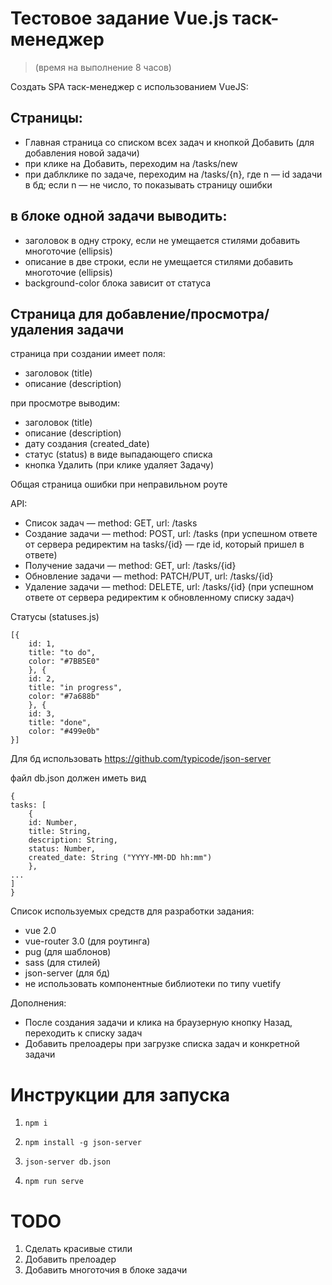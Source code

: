 # Тестовое задание Vue.js таск-менеджер  
> (время на выполнение 8 часов)

Создать SPA таск-менеджер с использованием VueJS:

## Страницы:
* Главная страница со списком всех задач и кнопкой Добавить (для добавления новой задачи)
* при клике на Добавить, переходим на /tasks/new
* при даблклике по задаче, переходим на /tasks/{n}, где n — id задачи в бд; если n — не число, то показывать страницу ошибки

## в блоке одной задачи выводить:
* заголовок в одну строку, если не умещается стилями добавить многоточие (ellipsis)
* описание в две строки, если не умещается стилями добавить многоточие (ellipsis)
* background-color блока зависит от статуса

## Страница для добавление/просмотра/удаления задачи
страница при создании имеет поля:
- заголовок (title)
- описание (description)

при просмотре выводим:
- заголовок (title)
- описание (description)
- дату создания (created_date)
- статус (status) в виде выпадающего списка
- кнопка Удалить (при клике удаляет Задачу)

Общая страница ошибки при неправильном роуте

API:
- Список задач — method: GET, url: /tasks
- Создание задачи — method: POST, url: /tasks (при успешном ответе от сервера редиректим на tasks/{id} — где id, который пришел в ответе)
- Получение задачи — method: GET, url: /tasks/{id}
- Обновление задачи — method: PATCH/PUT, url: /tasks/{id}
- Удаление задачи — method: DELETE, url: /tasks/{id} (при успешном ответе от сервера редиректим к обновленному списку задач)


Статусы (statuses.js)
```
[{
    id: 1,
    title: "to do",
    color: "#7BB5E0"
    }, {
    id: 2,
    title: "in progress",
    color: "#7a688b"
    }, {
    id: 3,
    title: "done",
    color: "#499e0b"
}]
```

Для бд использовать https://github.com/typicode/json-server

файл db.json должен иметь вид
```
{
tasks: [
    {
    id: Number,
    title: String,
    description: String,
    status: Number,
    created_date: String ("YYYY-MM-DD hh:mm")
    },
...
]
}
```


Список используемых средств для разработки задания:
* vue 2.0
* vue-router 3.0 (для роутинга)
* pug (для шаблонов)
* sass (для стилей)
* json-server (для бд)
* не использовать компонентные библиотеки по типу vuetify

Дополнения:
* После создания задачи и клика на браузерную кнопку Назад, переходить к списку задач
* Добавить прелоадеры при загрузке списка задач и конкретной задачи


# Инструкции для запуска

1. `npm i`

2. `npm install -g json-server`

3. `json-server db.json`

4. `npm run serve`

# TODO

1. Сделать красивые стили
2. Добавить прелоадер
3. Добавить многоточия в блоке задачи
